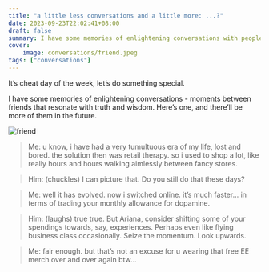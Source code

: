 ```yaml
---
title: "a little less conversations and a little more: ...?"
date: 2023-09-23T22:02:41+08:00
draft: false
summary: I have some memories of enlightening conversations with people. Here’s one, and there’ll be more of them in the future.
cover: 
    image: conversations/friend.jpeg
tags: ["conversations"]
---
```


It’s cheat day of the week, let’s do something special.

I have some memories of enlightening conversations - moments between friends that resonate with truth and wisdom. Here’s one, and there’ll be more of them in the future.

![friend](/conversations/friend.jpeg)

> Me: u know, i have had a very tumultuous era of my life, lost and bored. the solution then was retail therapy. so i used to shop a lot, like really hours and hours walking aimlessly between fancy stores.

> Him: (chuckles) I can picture that. Do you still do that these days?

> Me: well it has evolved. now i switched online. it’s much faster... in terms of trading your monthly allowance for dopamine.

> Him: (laughs) true true. But Ariana, consider shifting some of your spendings towards, say, experiences. Perhaps even like flying business class occasionally. Seize the momentum. Look upwards.

> Me: fair enough. but that’s not an excuse for u wearing that free EE merch over and over again btw…
